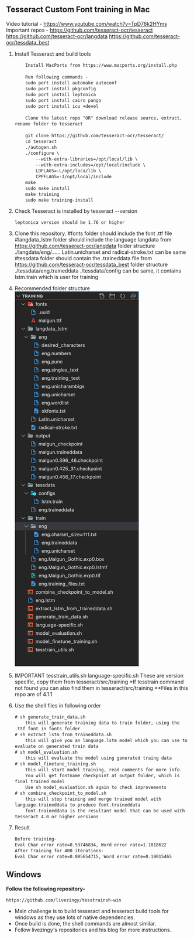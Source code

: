 ## Tesseract Custom Font training in Mac

Video tutorial - https://www.youtube.com/watch?v=TpD76k2HYms
Important repos -
https://github.com/tesseract-ocr/tesseract
https://github.com/tesseract-ocr/langdata
https://github.com/tesseract-ocr/tessdata_best

1.  Install Tesseract and build tools

        	Install MacPorts from https://www.macports.org/install.php

        	Run following commands -
        	sudo port install automake autoconf
        	sudo port install pkgconfig
        	sudo port install leptonica
        	sudo port install cairo pango
        	sudo port install icu +devel

        	Clone the latest repo "OR" download release source, extract, rename folder to tesseract

        	git clone https://github.com/tesseract-ocr/tesseract/
        	cd tesseract
        	./autogen.sh
        	./configure \
        		--with-extra-libraries=/opt/local/lib \
        		--with-extra-includes=/opt/local/include \
        		LDFLAGS=-L/opt/loca/lib \
        		CPPFLAGS=-I/opt/local/include
        	make
        	sudo make install
        	make training
        	sudo make training-install

2.  Check Tesseract is installed by tesseract --version

        leptonica version should be 1.76 or higher

3.  Clone this repository.
    #fonts folder should include the font .ttf file
    #langdata_lstm folder should include the language langdata from
    https://github.com/tesseract-ocr/langdata
    folder structure ./langdata/eng/......
    Latin.unicharset and radical-stroke.txt can be same
    #tessdata folder should contain the .traineddata file from
    https://github.com/tesseract-ocr/tessdata_best
    folder structure ./tessdata/eng.traineddata
    ./tessdata/config can be same, it contains lstm.train which is user for training

4.  Recommended folder structure![Recommended FS](https://raw.githubusercontent.com/sihan010/TesseractTraining/master/folder_structure.png)

5.  IMPORTANT
    tesstrain_utils.sh
    language-specific.sh
    These are version specific, copy them from tesseract/src/training
    \*If tesstrain command not found you can also find them in tesseract/src/training
    \*\*Files in this repo are of 4.1.1

6.  Use the shell files in following order

        # sh generate_train_data.sh
        	this will generate training data to train folder, using the .ttf font in fonts folder
        # sh extract_lstm_from_traineddata.sh
        	this will give you an language.lstm model which you can use to evaluate on generated train data
        # sh model_evaluation.sh
        	this will evaluate the model using generated traing data
        # sh model_finetune_training.sh
        	this will start model training, read comments for more info.
        	You will get fontname_checkpoint at output folder, which is final trained model
        	Use sh model_evaluation.sh again to check improvements
        # sh combine_checkpoint_to_model.sh
        	this will stop training and merge trained model with language.traineddata to produce font.traineddata
        	font.traineddata is the resultant model that can be used with tesseract 4.0 or higher versions

7.  Result

        Before training-
        Eval Char error rate=0.53746834, Word error rate=1.1818622
        After Training for 400 iterations-
        Eval Char error rate=0.085654715, Word error rate=0.19015465

## Windows

**Follow the following repository-**

    https://github.com/livezingy/tesstrainsh-win

- Main challenge is to build tesseract and tesseract build tools for windows as they use lots of native dependencies.
- Once build is done, the shell commands are almost similar.
- Follow livezingy's repositories and his blog for more instructions.

